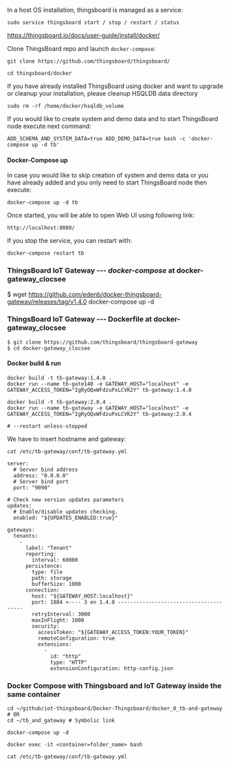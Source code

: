 In a host OS installation, thingsboard is managed as a service:
```
sudo service thingsboard start / stop / restart / status
```

https://thingsboard.io/docs/user-guide/install/docker/

Clone ThingsBoard repo and launch ```docker-compose```:
```
git clone https://github.com/thingsboard/thingsboard/

cd thingsboard/docker
```

If you have already installed ThingsBoard using docker and want to upgrade or cleanup your installation, please cleanup HSQLDB data directory
```
sudo rm -rf /home/docker/hsqldb_volume
```

If you would like to create system and demo data and to start ThingsBoard node execute next command:
```
ADD_SCHEMA_AND_SYSTEM_DATA=true ADD_DEMO_DATA=true bash -c 'docker-compose up -d tb'
```
#### Docker-Compose up
In case you would like to skip creation of system and demo data or you have already added and you only need to start ThingsBoard node then execute:
```
docker-compose up -d tb
```
Once started, you will be able to open Web UI using following link:
```
http://localhost:8080/
```
If you stop the service, you can restart with:
```
docker-compose restart tb
```
### ThingsBoard IoT Gateway --- *docker-compose* at **docker-gateway_clocsee**
$ wget https://github.com/edenb/docker-thingsboard-gateway/releases/tag/v1.4.0
docker-compose up -d


### ThingsBoard IoT Gateway --- Dockerfile at **docker-gateway_clocsee**
```
$ git clone https://github.com/thingsboard/thingsboard-gateway
$ cd docker-gateway_clocsee
```
#### Docker build & run
```
docker build -t tb-gateway:1.4.0 .
docker run --name tb-gate140 -e GATEWAY_HOST="localhost" -e GATEWAY_ACCESS_TOKEN="IgRyOQxWFdzuPxLCVK2Y" tb-gateway:1.4.0

docker build -t tb-gateway:2.0.4 .
docker run --name tb-gateway -e GATEWAY_HOST="localhost" -e GATEWAY_ACCESS_TOKEN="IgRyOQxWFdzuPxLCVK2Y" tb-gateway:2.0.4

# --restart unless-stopped
```
We have to insert hostname and gateway:
```
cat /etc/tb-gateway/conf/tb-gateway.yml
```

```
server:
  # Server bind address
  address: "0.0.0.0"
  # Server bind port
  port: "9090"

# Check new version updates parameters
updates:
  # Enable/disable updates checking.
  enabled: "${UPDATES_ENABLED:true}"

gateways:
  tenants:
    -
      label: "Tenant"
      reporting:
        interval: 60000
      persistence:
        type: file
        path: storage
        bufferSize: 1000
      connection:
        host: "${GATEWAY_HOST:localhost}"
        port: 1884 <---- 3 en 1.4.0 ---------------------------------------
        retryInterval: 3000
        maxInFlight: 1000
        security:
          accessToken: "${GATEWAY_ACCESS_TOKEN:YOUR_TOKEN}"
          remoteConfiguration: true
          extensions:
            -
              id: "http"
              type: "HTTP"
              extensionConfiguration: http-config.json
```

### Docker Compose with Thingsboard and IoT Gateway inside the same container
```
cd ~/github/iot-thingsboard/Docker-Thingsboard/docker_0_tb-and-gateway
# OR
cd ~/tb_and_gateway # Symbolic link

docker-compose up -d

docker exec -it <container=folder_name> bash
```

```
cat /etc/tb-gateway/conf/tb-gateway.yml
```
